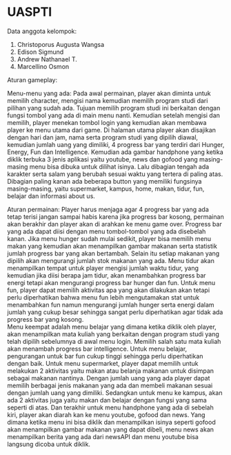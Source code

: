 # UASPTI
Data anggota kelompok:
1. Christoporus Augusta Wangsa
2. Edison Sigmund
3. Andrew Nathanael T.
4. Marcellino Osmon

Aturan gameplay:

Menu-menu yang ada:
Pada awal permainan, player akan diminta untuk memilih character, mengisi nama kemudian memilih program studi dari pilihan yang sudah ada. Tujuan memilih program studi ini berkaitan dengan fungsi tombol yang ada di main menu nanti.
Kemudian setelah mengisi dan memilih, player menekan tombol login yang kemudian akan membawa player ke menu utama dari game.
Di halaman utama player akan disajikan dengan hari dan jam, nama serta program studi yang dipilih diawal, kemudian jumlah uang yang dimiliki, 4 progress bar yang terdiri dari Hunger, Energy, Fun dan Intelligence.
Kemudian ada gambar handphone yang ketika diklik terbuka 3 jenis aplikasi yaitu youtube, news dan gofood yang masing-masing menu bisa dibuka untuk dilihat isinya. 
Lalu dibagian tengah ada karakter serta salam yang berubah sesuai waktu yang tertera di paling atas.
Dibagian paling kanan ada beberapa button yang memiliki fungsinya masing-masing, yaitu supermarket, kampus, home, makan, tidur, fun, belajar dan informasi about us.

Aturan permainan:
Player harus menjaga agar 4 progress bar yang ada tetap terisi jangan sampai habis karena jika progress bar kosong, permainan akan berakhir dan player akan di arahkan ke menu game over.
Progress bar yang ada dapat diisi dengan menu tombol-tombol yang ada disebelah kanan. Jika menu hunger sudah mulai sedikit, player bisa memilih menu makan yang kemudian akan menampilkan gambar makanan serta statistik jumlah progress bar yang akan bertambah. Selain itu setiap makanan yang dipilih akan mengurangi jumlah stok makanan yang ada.
Menu tidur akan menampilkan tempat untuk player mengisi jumlah waktu tidur, yang kemudian jika diisi berapa jam tidur, akan menambahkan progress bar energi tetapi akan mengurangi progress bar hunger dan fun. 
Untuk menu fun, player dapat memilih aktivitas apa yang akan dilakukan akan tetapi perlu diperhatikan bahwa menu fun lebih mengutamakan stat untuk menambahkan fun namun mengurangi jumlah hunger serta energi dalam jumlah yang cukup besar sehingga sangat perlu diperhatikan agar tidak ada progress bar yang kosong.  
Menu keempat adalah menu belajar yang dimana ketika diklik oleh player, akan menampilkan mata kuliah yang berkaitan dengan program studi yang telah dipilih sebelumnya di awal menu login. Memilih salah satu mata kuliah akan menambah progress bar intelligence. Untuk menu belajar, pengurangan untuk bar fun cukup tinggi sehingga perlu diperhatikan dengan baik.
Untuk menu supermarket, player dapat memilih untuk melakukan 2 aktivitas yaitu makan atau belanja makanan untuk disimpan sebagai makanan nantinya. Dengan jumlah uang yang ada player dapat memilih berbagai jenis makanan yang ada dan membeli makanan sesuai dengan jumlah uang yang dimiliki.
Sedangkan untuk menu ke kampus, akan ada 2 aktivitas juga yaitu makan dan belajar dengan fungsi yang sama seperti di atas.
Dan terakhir untuk menu handphone yang ada di sebelah kiri, player akan diarah kan ke menu youtube, gofood dan news. Yang dimana ketika menu ini bisa diklik dan menampilkan isinya seperti gofood akan menampilkan gambar makanan yang dapat dibeli, menu news akan menampilkan berita yang ada dari newsAPI dan menu youtube bisa langsung dicoba untuk diklik.
